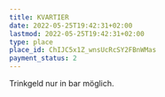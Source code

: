 ```yaml
---
title: KVARTIER
date: 2022-05-25T19:42:31+02:00
lastmod: 2022-05-25T19:42:31+02:00
type: place
place_id: ChIJC5x1Z_wnsUcRcSY2FBnWMas
payment_status: 2
---
```


Trinkgeld nur in bar möglich.
